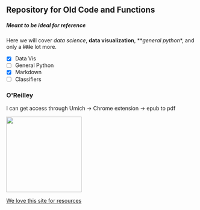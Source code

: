## Repository for Old Code and Functions   

##### Meant to be ideal for reference   

Here we will cover *data science*, **data visualization**, **_general python_*, and only a ~~little~~ lot more.   

- [x] Data Vis
- [ ] General Python
- [x] Markdown
- [ ] Classifiers

### O'Reilley    
I can get access through Umich -> Chrome extension -> epub to pdf    





[comment]: <> (This is a comment, it will not be included)

<img src="https://ih1.redbubble.net/image.5180697688.0966/st,small,507x507-pad,600x600,f8f8f8.u1.jpg" width="200" height="200" />


[We love this site for resources](https://towardsdatascience.com/)
